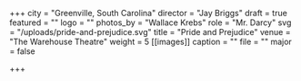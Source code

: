 +++
city = "Greenville, South Carolina"
director = "Jay Briggs"
draft = true
featured = ""
logo = ""
photos_by = "Wallace Krebs"
role = "Mr. Darcy"
svg = "/uploads/pride-and-prejudice.svg"
title = "Pride and Prejudice"
venue = "The Warehouse Theatre"
weight = 5
[[images]]
caption = ""
file = ""
major = false

+++
